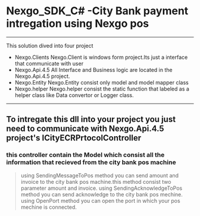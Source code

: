 # Nexgo_SDK_C# -City Bank payment intregation using Nexgo pos
___
This solution dived into four project
+ Nexgo.Clients
Nexgo.Client is windows form project.Its just a interface that communicate with user
+ Nexgo.Api.4.5
All Interface and Business logic  are located in the Nexgo.Api.4.5 project.
+ Nexgo.Entity
Nexgo.Entity consist only model and model mapper class
+ Nexgo.helper
Nexgo.helper consist the static function that labeled as a helper class like Data convertor or Logger class.
---
## To intregate this dll into your project you just need to communicate with Nexgo.Api.4.5 project's ICityECRPrtocolController
### this controller contain the Model which consist all the information that recieved from the city bank pos machine

>using SendingMessageToPos method you can send amount and invoice to the city bank pos machine.this method consist two parameter amount and invoice.
>using SendingAcknowledgeToPos method you can send acknowledge to the city bank pos mechine.
>using OpenPort method you can open the port in which your pos mechine is connected.


